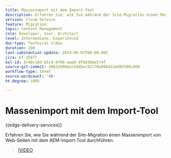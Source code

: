 ```yaml
---
title: Massenimport mit dem Import-Tool
description: Erfahren Sie, wie Sie während der Site-Migration einen Massenimport von Web-Seiten mit dem AEM-Import-Tool durchführen.
version: Cloud Service
feature: Migration
topic: Content Management
role: Developer, User, Architect
level: Intermediate, Experienced
doc-type: Technical Video
duration: 208
last-substantial-update: 2024-06-07T00:00:00Z
jira: KT-15677
exl-id: 8c40c16d-b5c4-4796-aae8-dfb838de574f
source-git-commit: 3001560b62cb4dbec92179a9db42abd84590c400
workflow-type: tm+mt
source-wordcount: '40'
ht-degree: 100%

---
```


# Massenimport mit dem Import-Tool

{{edge-delivery-services}}

Erfahren Sie, wie Sie während der Site-Migration einen Massenimport von Web-Seiten mit dem AEM-Import-Tool durchführen.

>[!VIDEO](https://video.tv.adobe.com/v/3429597/?learn=on)
